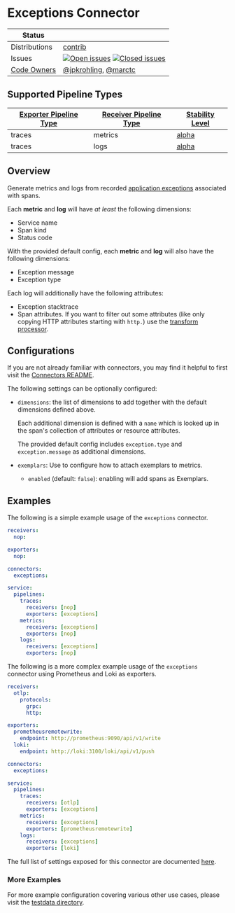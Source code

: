 # Exceptions Connector

<!-- status autogenerated section -->
| Status        |           |
| ------------- |-----------|
| Distributions | [contrib] |
| Issues        | [![Open issues](https://img.shields.io/github/issues-search/open-telemetry/opentelemetry-collector-contrib?query=is%3Aissue%20is%3Aopen%20label%3Aconnector%2Fexceptions%20&label=open&color=orange&logo=opentelemetry)](https://github.com/open-telemetry/opentelemetry-collector-contrib/issues?q=is%3Aopen+is%3Aissue+label%3Aconnector%2Fexceptions) [![Closed issues](https://img.shields.io/github/issues-search/open-telemetry/opentelemetry-collector-contrib?query=is%3Aissue%20is%3Aclosed%20label%3Aconnector%2Fexceptions%20&label=closed&color=blue&logo=opentelemetry)](https://github.com/open-telemetry/opentelemetry-collector-contrib/issues?q=is%3Aclosed+is%3Aissue+label%3Aconnector%2Fexceptions) |
| [Code Owners](https://github.com/open-telemetry/opentelemetry-collector-contrib/blob/main/CONTRIBUTING.md#becoming-a-code-owner)    | [@jpkrohling](https://www.github.com/jpkrohling), [@marctc](https://www.github.com/marctc) |

[alpha]: https://github.com/open-telemetry/opentelemetry-collector#alpha
[contrib]: https://github.com/open-telemetry/opentelemetry-collector-releases/tree/main/distributions/otelcol-contrib

## Supported Pipeline Types

| [Exporter Pipeline Type] | [Receiver Pipeline Type] | [Stability Level] |
| ------------------------ | ------------------------ | ----------------- |
| traces | metrics | [alpha] |
| traces | logs | [alpha] |

[Exporter Pipeline Type]: https://github.com/open-telemetry/opentelemetry-collector/blob/main/connector/README.md#exporter-pipeline-type
[Receiver Pipeline Type]: https://github.com/open-telemetry/opentelemetry-collector/blob/main/connector/README.md#receiver-pipeline-type
[Stability Level]: https://github.com/open-telemetry/opentelemetry-collector#stability-levels
<!-- end autogenerated section -->

## Overview

Generate metrics and logs from recorded [application exceptions](https://github.com/open-telemetry/semantic-conventions/blob/main/docs/exceptions/exceptions-spans.md/) associated with spans.

Each **metric** and **log** will have _at least_ the following dimensions:
- Service name
- Span kind
- Status code

With the provided default config, each **metric** and **log** will also have the following dimensions:
- Exception message
- Exception type

Each log will additionally have the following attributes:
- Exception stacktrace
- Span attributes. If you want to filter out some attributes (like only copying HTTP attributes starting with `http.`) use the [transform processor](https://github.com/open-telemetry/opentelemetry-collector-contrib/tree/main/processor/transformprocessor/).

## Configurations

If you are not already familiar with connectors, you may find it helpful to first visit the [Connectors README].

The following settings can be optionally configured:
- `dimensions`: the list of dimensions to add together with the default dimensions defined above.
  
  Each additional dimension is defined with a `name` which is looked up in the span's collection of attributes or resource attributes.

  The provided default config includes `exception.type` and `exception.message` as additional dimensions.

- `exemplars`:  Use to configure how to attach exemplars to metrics.
  - `enabled` (default: `false`): enabling will add spans as Exemplars.

## Examples

The following is a simple example usage of the `exceptions` connector.

```yaml
receivers:
  nop:

exporters:
  nop:

connectors:
  exceptions:

service:
  pipelines:
    traces:
      receivers: [nop]
      exporters: [exceptions]
    metrics:
      receivers: [exceptions]
      exporters: [nop]
    logs:
      receivers: [exceptions]
      exporters: [nop]      
```

The following is a more complex example usage of the `exceptions` connector using Prometheus and Loki as exporters.

```yaml
receivers:
  otlp:
    protocols:
      grpc:
      http:

exporters:
  prometheusremotewrite:
    endpoint: http://prometheus:9090/api/v1/write
  loki:
    endpoint: http://loki:3100/loki/api/v1/push

connectors:
  exceptions:

service:
  pipelines:
    traces:
      receivers: [otlp]
      exporters: [exceptions]
    metrics:
      receivers: [exceptions]
      exporters: [prometheusremotewrite]
    logs:
      receivers: [exceptions]
      exporters: [loki]
```

The full list of settings exposed for this connector are documented [here](../../connector/exceptionsconnector/config.go).
### More Examples

For more example configuration covering various other use cases, please visit the [testdata directory](../../connector/exceptionsconnector/testdata).

[Connectors README]:https://github.com/open-telemetry/opentelemetry-collector/blob/main/connector/README.md
